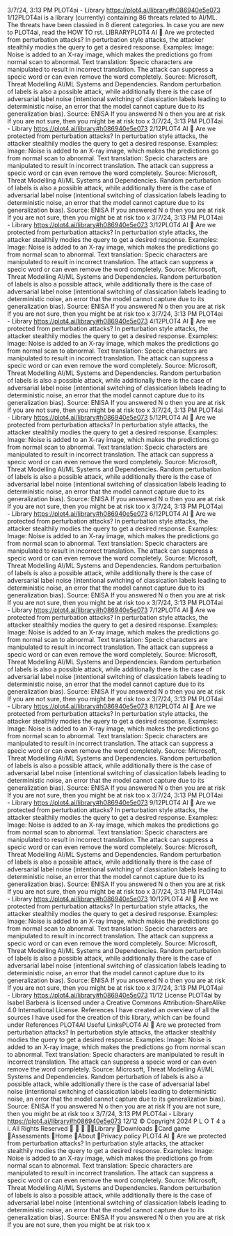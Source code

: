 3/7/24, 3:13 PM PLOT4ai - Library
https://plot4.ai/library#h086940e5e073 1/12PLOT4ai is a library (currently) containing 86 threats related to
AI/ML. The threats have been classi ed in 8 di erent categories.
In case you are new to PLOT4ai, read the HOW TO  rst.
LIBRARYPLOT4
AI 
Are we protected from perturbation attacks?
In perturbation style attacks, the attacker stealthily modi es the query to get a desired
response.
Examples:
Image: Noise is added to an X-ray image, which makes the predictions go from
normal scan to abnormal.
Text translation: Speci c characters are manipulated to result in incorrect
translation. The attack can suppress a speci c word or can even remove the word
completely. Source: Microsoft, Threat Modelling AI/ML Systems and Dependencies.
Random perturbation of labels is also a possible attack, while additionally there is the
case of adversarial label noise (intentional switching of classi cation labels leading to
deterministic noise, an error that the model cannot capture due to its generalization
bias). Source: ENISA
If you answered N o then you are at risk
If you are not sure, then you might be at risk too
x
3/7/24, 3:13 PM PLOT4ai - Library
https://plot4.ai/library#h086940e5e073 2/12PLOT4
AI 
Are we protected from perturbation attacks?
In perturbation style attacks, the attacker stealthily modi es the query to get a desired
response.
Examples:
Image: Noise is added to an X-ray image, which makes the predictions go from
normal scan to abnormal.
Text translation: Speci c characters are manipulated to result in incorrect
translation. The attack can suppress a speci c word or can even remove the word
completely. Source: Microsoft, Threat Modelling AI/ML Systems and Dependencies.
Random perturbation of labels is also a possible attack, while additionally there is the
case of adversarial label noise (intentional switching of classi cation labels leading to
deterministic noise, an error that the model cannot capture due to its generalization
bias). Source: ENISA
If you answered N o then you are at risk
If you are not sure, then you might be at risk too
x
3/7/24, 3:13 PM PLOT4ai - Library
https://plot4.ai/library#h086940e5e073 3/12PLOT4
AI 
Are we protected from perturbation attacks?
In perturbation style attacks, the attacker stealthily modi es the query to get a desired
response.
Examples:
Image: Noise is added to an X-ray image, which makes the predictions go from
normal scan to abnormal.
Text translation: Speci c characters are manipulated to result in incorrect
translation. The attack can suppress a speci c word or can even remove the word
completely. Source: Microsoft, Threat Modelling AI/ML Systems and Dependencies.
Random perturbation of labels is also a possible attack, while additionally there is the
case of adversarial label noise (intentional switching of classi cation labels leading to
deterministic noise, an error that the model cannot capture due to its generalization
bias). Source: ENISA
If you answered N o then you are at risk
If you are not sure, then you might be at risk too
x
3/7/24, 3:13 PM PLOT4ai - Library
https://plot4.ai/library#h086940e5e073 4/12PLOT4
AI 
Are we protected from perturbation attacks?
In perturbation style attacks, the attacker stealthily modi es the query to get a desired
response.
Examples:
Image: Noise is added to an X-ray image, which makes the predictions go from
normal scan to abnormal.
Text translation: Speci c characters are manipulated to result in incorrect
translation. The attack can suppress a speci c word or can even remove the word
completely. Source: Microsoft, Threat Modelling AI/ML Systems and Dependencies.
Random perturbation of labels is also a possible attack, while additionally there is the
case of adversarial label noise (intentional switching of classi cation labels leading to
deterministic noise, an error that the model cannot capture due to its generalization
bias). Source: ENISA
If you answered N o then you are at risk
If you are not sure, then you might be at risk too
x
3/7/24, 3:13 PM PLOT4ai - Library
https://plot4.ai/library#h086940e5e073 5/12PLOT4
AI 
Are we protected from perturbation attacks?
In perturbation style attacks, the attacker stealthily modi es the query to get a desired
response.
Examples:
Image: Noise is added to an X-ray image, which makes the predictions go from
normal scan to abnormal.
Text translation: Speci c characters are manipulated to result in incorrect
translation. The attack can suppress a speci c word or can even remove the word
completely. Source: Microsoft, Threat Modelling AI/ML Systems and Dependencies.
Random perturbation of labels is also a possible attack, while additionally there is the
case of adversarial label noise (intentional switching of classi cation labels leading to
deterministic noise, an error that the model cannot capture due to its generalization
bias). Source: ENISA
If you answered N o then you are at risk
If you are not sure, then you might be at risk too
x
3/7/24, 3:13 PM PLOT4ai - Library
https://plot4.ai/library#h086940e5e073 6/12PLOT4
AI 
Are we protected from perturbation attacks?
In perturbation style attacks, the attacker stealthily modi es the query to get a desired
response.
Examples:
Image: Noise is added to an X-ray image, which makes the predictions go from
normal scan to abnormal.
Text translation: Speci c characters are manipulated to result in incorrect
translation. The attack can suppress a speci c word or can even remove the word
completely. Source: Microsoft, Threat Modelling AI/ML Systems and Dependencies.
Random perturbation of labels is also a possible attack, while additionally there is the
case of adversarial label noise (intentional switching of classi cation labels leading to
deterministic noise, an error that the model cannot capture due to its generalization
bias). Source: ENISA
If you answered N o then you are at risk
If you are not sure, then you might be at risk too
x
3/7/24, 3:13 PM PLOT4ai - Library
https://plot4.ai/library#h086940e5e073 7/12PLOT4
AI 
Are we protected from perturbation attacks?
In perturbation style attacks, the attacker stealthily modi es the query to get a desired
response.
Examples:
Image: Noise is added to an X-ray image, which makes the predictions go from
normal scan to abnormal.
Text translation: Speci c characters are manipulated to result in incorrect
translation. The attack can suppress a speci c word or can even remove the word
completely. Source: Microsoft, Threat Modelling AI/ML Systems and Dependencies.
Random perturbation of labels is also a possible attack, while additionally there is the
case of adversarial label noise (intentional switching of classi cation labels leading to
deterministic noise, an error that the model cannot capture due to its generalization
bias). Source: ENISA
If you answered N o then you are at risk
If you are not sure, then you might be at risk too
x
3/7/24, 3:13 PM PLOT4ai - Library
https://plot4.ai/library#h086940e5e073 8/12PLOT4
AI 
Are we protected from perturbation attacks?
In perturbation style attacks, the attacker stealthily modi es the query to get a desired
response.
Examples:
Image: Noise is added to an X-ray image, which makes the predictions go from
normal scan to abnormal.
Text translation: Speci c characters are manipulated to result in incorrect
translation. The attack can suppress a speci c word or can even remove the word
completely. Source: Microsoft, Threat Modelling AI/ML Systems and Dependencies.
Random perturbation of labels is also a possible attack, while additionally there is the
case of adversarial label noise (intentional switching of classi cation labels leading to
deterministic noise, an error that the model cannot capture due to its generalization
bias). Source: ENISA
If you answered N o then you are at risk
If you are not sure, then you might be at risk too
x
3/7/24, 3:13 PM PLOT4ai - Library
https://plot4.ai/library#h086940e5e073 9/12PLOT4
AI 
Are we protected from perturbation attacks?
In perturbation style attacks, the attacker stealthily modi es the query to get a desired
response.
Examples:
Image: Noise is added to an X-ray image, which makes the predictions go from
normal scan to abnormal.
Text translation: Speci c characters are manipulated to result in incorrect
translation. The attack can suppress a speci c word or can even remove the word
completely. Source: Microsoft, Threat Modelling AI/ML Systems and Dependencies.
Random perturbation of labels is also a possible attack, while additionally there is the
case of adversarial label noise (intentional switching of classi cation labels leading to
deterministic noise, an error that the model cannot capture due to its generalization
bias). Source: ENISA
If you answered N o then you are at risk
If you are not sure, then you might be at risk too
x
3/7/24, 3:13 PM PLOT4ai - Library
https://plot4.ai/library#h086940e5e073 10/12PLOT4
AI 
Are we protected from perturbation attacks?
In perturbation style attacks, the attacker stealthily modi es the query to get a desired
response.
Examples:
Image: Noise is added to an X-ray image, which makes the predictions go from
normal scan to abnormal.
Text translation: Speci c characters are manipulated to result in incorrect
translation. The attack can suppress a speci c word or can even remove the word
completely. Source: Microsoft, Threat Modelling AI/ML Systems and Dependencies.
Random perturbation of labels is also a possible attack, while additionally there is the
case of adversarial label noise (intentional switching of classi cation labels leading to
deterministic noise, an error that the model cannot capture due to its generalization
bias). Source: ENISA
If you answered N o then you are at risk
If you are not sure, then you might be at risk too
x
3/7/24, 3:13 PM PLOT4ai - Library
https://plot4.ai/library#h086940e5e073 11/12
License
PLOT4ai by Isabel Barberá is licensed under a Creative Commons
Attribution-ShareAlike 4.0 International License.
References
I have created an overview of all the sources I have used for the
creation of this library, which can be found under References
PLOT4AI
Useful LinksPLOT4
AI 
Are we protected from perturbation attacks?
In perturbation style attacks, the attacker stealthily modi es the query to get a desired
response.
Examples:
Image: Noise is added to an X-ray image, which makes the predictions go from
normal scan to abnormal.
Text translation: Speci c characters are manipulated to result in incorrect
translation. The attack can suppress a speci c word or can even remove the word
completely. Source: Microsoft, Threat Modelling AI/ML Systems and Dependencies.
Random perturbation of labels is also a possible attack, while additionally there is the
case of adversarial label noise (intentional switching of classi cation labels leading to
deterministic noise, an error that the model cannot capture due to its generalization
bias). Source: ENISA
If you answered N o then you are at risk
If you are not sure, then you might be at risk too
x
3/7/24, 3:13 PM PLOT4ai - Library
https://plot4.ai/library#h086940e5e073 12/12
© Copyright 2024 P L O T 4 a i. All Rights Reserved
   Library
Downloads
Card game
Assessments
Home
About
Privacy policy PLOT4
AI 
Are we protected from perturbation attacks?
In perturbation style attacks, the attacker stealthily modi es the query to get a desired
response.
Examples:
Image: Noise is added to an X-ray image, which makes the predictions go from
normal scan to abnormal.
Text translation: Speci c characters are manipulated to result in incorrect
translation. The attack can suppress a speci c word or can even remove the word
completely. Source: Microsoft, Threat Modelling AI/ML Systems and Dependencies.
Random perturbation of labels is also a possible attack, while additionally there is the
case of adversarial label noise (intentional switching of classi cation labels leading to
deterministic noise, an error that the model cannot capture due to its generalization
bias). Source: ENISA
If you answered N o then you are at risk
If you are not sure, then you might be at risk too
x
